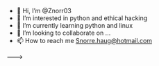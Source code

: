 - 👋 Hi, I’m @Znorr03
- 👀 I’m interested in python and ethical hacking
- 🌱 I’m currently learning python and linux
- 💞️ I’m looking to collaborate on ...
- 📫 How to reach me Snorre.haug@hotmail.com


--->
